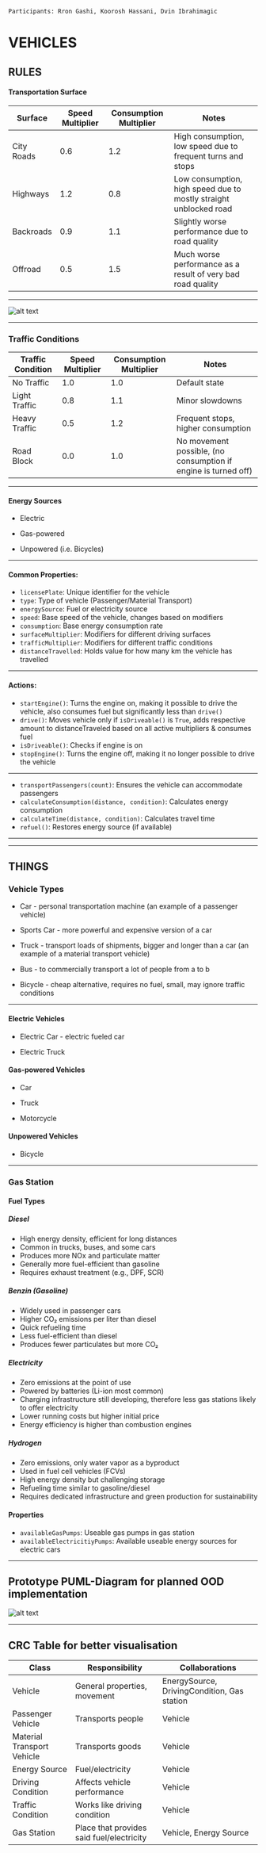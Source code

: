 `Participants: Rron Gashi, Koorosh Hassani, Dvin Ibrahimagic`

# VEHICLES

## RULES 

#### Transportation Surface

| Surface           | Speed Multiplier | Consumption Multiplier | Notes |
|-------------------|------------------|------------------------|-------|
| City Roads        | 0.6              | 1.2                    | High consumption, low speed due to frequent turns and stops |
| Highways          | 1.2              | 0.8                    | Low consumption, high speed due to mostly straight unblocked road |
| Backroads         | 0.9              | 1.1                    | Slightly worse performance due to road quality |
| Offroad           | 0.5              | 1.5                    | Much worse performance as a result of very bad road quality |

___

![alt text](https://github.com/dvinibrahimagic/vehicles-ooa/blob/main/Bild_2025-02-11_121754474.png)

___

### Traffic Conditions

| Traffic Condition | Speed Multiplier | Consumption Multiplier | Notes |
|-------------------|------------------|------------------------|-------|
| No Traffic        | 1.0              | 1.0                    | Default state |
| Light Traffic     | 0.8              | 1.1                    | Minor slowdowns |
| Heavy Traffic     | 0.5              | 1.2                    | Frequent stops, higher consumption |
| Road Block        | 0.0              | 1.0                    | No movement possible, (no consumption if engine is turned off) |

___

#### Energy Sources
- Electric

- Gas-powered

- Unpowered (i.e. Bicycles)

___

#### Common Properties:
- `licensePlate`: Unique identifier for the vehicle
- `type`: Type of vehicle (Passenger/Material Transport)
- `energySource`: Fuel or electricity source
- `speed`: Base speed of the vehicle, changes based on modifiers
- `consumption`: Base energy consumption rate
- `surfaceMultiplier`: Modifiers for different driving surfaces
- `trafficMultiplier`: Modifiers for different traffic conditions
- `distanceTravelled`: Holds value for how many km the vehicle has travelled

___

#### Actions:
- `startEngine()`: Turns the engine on, making it possible to drive the vehicle, also consumes fuel but significantly less than `drive()`
- `drive()`: Moves vehicle only if `isDriveable()` is `True`, adds respective amount to distanceTraveled based on all active multipliers & consumes fuel
- `isDriveable()`: Checks if engine is on
- `stopEngine()`: Turns the engine off, making it no longer possible to drive the vehicle
___
- `transportPassengers(count)`: Ensures the vehicle can accommodate passengers
- `calculateConsumption(distance, condition)`: Calculates energy consumption
- `calculateTime(distance, condition)`: Calculates travel time
- `refuel()`: Restores energy source (if available)
  
___

___

## THINGS

### Vehicle Types
- Car - personal transportation machine (an example of a passenger vehicle)
 
- Sports Car - more powerful and expensive version of a car
 
- Truck - transport loads of shipments, bigger and longer than a car (an example of a material transport vehicle)
 
- Bus - to commercially transport a lot of people from a to b
 
- Bicycle - cheap alternative, requires no fuel, small, may ignore traffic conditions
 
___

#### Electric Vehicles
- Electric Car - electric fueled car
 
- Electric Truck

 #### Gas-powered Vehicles
- Car
 
- Truck
 
- Motorcycle

 #### Unpowered Vehicles
- Bicycle

___

### Gas Station

#### Fuel Types

##### Diesel
- High energy density, efficient for long distances
- Common in trucks, buses, and some cars
- Produces more NOx and particulate matter
- Generally more fuel-efficient than gasoline
- Requires exhaust treatment (e.g., DPF, SCR)

##### Benzin (Gasoline)
- Widely used in passenger cars
- Higher CO₂ emissions per liter than diesel
- Quick refueling time
- Less fuel-efficient than diesel
- Produces fewer particulates but more CO₂

##### Electricity
- Zero emissions at the point of use
- Powered by batteries (Li-ion most common)
- Charging infrastructure still developing, therefore less gas stations likely to offer electricity
- Lower running costs but higher initial price
- Energy efficiency is higher than combustion engines

##### Hydrogen
- Zero emissions, only water vapor as a byproduct
- Used in fuel cell vehicles (FCVs)
- High energy density but challenging storage
- Refueling time similar to gasoline/diesel
- Requires dedicated infrastructure and green production for sustainability

#### Properties
- `availableGasPumps`: Useable gas pumps in gas station
- `availableElectricitiyPumps`:  Available useable energy sources for electric cars
___
## Prototype PUML-Diagram for planned OOD implementation

![alt text](https://github.com/dvinibrahimagic/vehicles-ooa/blob/main/Vehicles.png?raw=true)

___

 ## CRC Table for better visualisation
| Class                      | Responsibility                            | Collaborations |
|----------------------------|-------------------------------------------|----------------|
| Vehicle                    | General properties, movement              | EnergySource, DrivingCondition, Gas station |
| Passenger Vehicle          | Transports people                         | Vehicle |
| Material Transport Vehicle | Transports goods                          | Vehicle |
| Energy Source              | Fuel/electricity                          | Vehicle |
| Driving Condition          | Affects vehicle performance               | Vehicle |
| Traffic Condition          | Works like driving condition              | Vehicle |
| Gas Station                | Place that provides said fuel/electricity | Vehicle, Energy Source |


